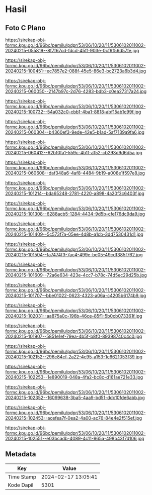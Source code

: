 # Hasil

## Foto C Plano

https://sirekap-obj-formc.kpu.go.id/96bc/pemilu/pdpr/53/06/10/20/11/5306102011002-20240215-055819--8f7f67cd-fdcd-45ff-903e-0cf9f56d57fe.jpg

https://sirekap-obj-formc.kpu.go.id/96bc/pemilu/pdpr/53/06/10/20/11/5306102011002-20240215-100451--ec7857e2-088f-45e5-86e3-bc2723a6b3d4.jpg

https://sirekap-obj-formc.kpu.go.id/96bc/pemilu/pdpr/53/06/10/20/11/5306102011002-20240215-060050--2147b97c-2d76-4283-bdb3-c0ea27317a24.jpg

https://sirekap-obj-formc.kpu.go.id/96bc/pemilu/pdpr/53/06/10/20/11/5306102011002-20240215-100732--54a032c0-cbb1-4ba1-8818-abf15ab1c99f.jpg

https://sirekap-obj-formc.kpu.go.id/96bc/pemilu/pdpr/53/06/10/20/11/5306102011002-20240215-060304--b4360ef3-9ede-42e5-b1ad-5af7139a9fa6.jpg

https://sirekap-obj-formc.kpu.go.id/96bc/pemilu/pdpr/53/06/10/20/11/5306102011002-20240215-060412--62bf0fa1-559c-4b1f-a152-cb293d9d6d5a.jpg

https://sirekap-obj-formc.kpu.go.id/96bc/pemilu/pdpr/53/06/10/20/11/5306102011002-20240215-060608--daf348a6-4af8-4484-9b19-a008e1f597e8.jpg

https://sirekap-obj-formc.kpu.go.id/96bc/pemilu/pdpr/53/06/10/20/11/5306102011002-20240215-101214--bda65248-2781-4220-a898-4a20f3c6403f.jpg

https://sirekap-obj-formc.kpu.go.id/96bc/pemilu/pdpr/53/06/10/20/11/5306102011002-20240215-101308--6288acb5-1284-4434-9d5b-cfe176dc9da9.jpg

https://sirekap-obj-formc.kpu.go.id/96bc/pemilu/pdpr/53/06/10/20/11/5306102011002-20240215-101409--5c573f7a-05ee-4d8b-a1cb-3dd7530431d1.jpg

https://sirekap-obj-formc.kpu.go.id/96bc/pemilu/pdpr/53/06/10/20/11/5306102011002-20240215-101504--fa7474f3-7ac4-499e-be05-49cdf385f762.jpg

https://sirekap-obj-formc.kpu.go.id/96bc/pemilu/pdpr/53/06/10/20/11/5306102011002-20240215-101609--72a6e634-423e-4cc7-b78c-74d5ec29d25b.jpg

https://sirekap-obj-formc.kpu.go.id/96bc/pemilu/pdpr/53/06/10/20/11/5306102011002-20240215-101707--bbe01022-0623-4323-a06a-c4205b6174b9.jpg

https://sirekap-obj-formc.kpu.go.id/96bc/pemilu/pdpr/53/06/10/20/11/5306102011002-20240215-102031--aa875a0c-196b-46ce-85f1-5b0cb073361f.jpg

https://sirekap-obj-formc.kpu.go.id/96bc/pemilu/pdpr/53/06/10/20/11/5306102011002-20240215-101907--5851e1ef-79ea-4b5f-b8f0-89398740c4c0.jpg

https://sirekap-obj-formc.kpu.go.id/96bc/pemilu/pdpr/53/06/10/20/11/5306102011002-20240215-102152--296c84cf-2a22-4c95-a153-1c6621053f39.jpg

https://sirekap-obj-formc.kpu.go.id/96bc/pemilu/pdpr/53/06/10/20/11/5306102011002-20240215-102253--1e890019-048a-4fa2-bc8c-d161ae721e33.jpg

https://sirekap-obj-formc.kpu.go.id/96bc/pemilu/pdpr/53/06/10/20/11/5306102011002-20240215-102352--16099638-3ba5-4aa9-bd51-ddc10fde6abb.jpg

https://sirekap-obj-formc.kpu.go.id/96bc/pemilu/pdpr/53/06/10/20/11/5306102011002-20240215-102453--acefea7f-0ea2-4a00-ac76-84e4e2f515ef.jpg

https://sirekap-obj-formc.kpu.go.id/96bc/pemilu/pdpr/53/06/10/20/11/5306102011002-20240215-102551--e03bcadb-4089-4c11-965a-498b43f7d106.jpg


## Metadata

| Key        | Value               |
| ---------- | ------------------- |
| Time Stamp | 2024-02-17 13:05:41 |
| Kode Dapil | 5301                |



